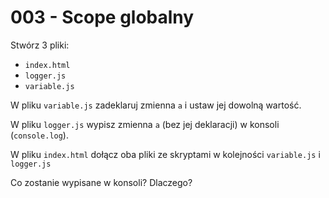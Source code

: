 # 003 - Scope globalny

Stwórz 3 pliki:

- `index.html`
- `logger.js`
- `variable.js`

W pliku `variable.js` zadeklaruj zmienna `a` i ustaw jej dowolną wartość.

W pliku `logger.js` wypisz zmienna `a` (bez jej deklaracji) w konsoli (`console.log`).

W pliku `index.html` dołącz oba pliki ze skryptami w kolejności `variable.js` i `logger.js`

Co zostanie wypisane w konsoli? Dlaczego?
